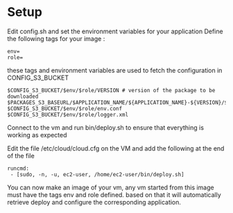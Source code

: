 Setup
======

Edit config.sh and set the environment variables for your application
Define the following tags for your image : 
````
env=
role=
````
these tags and environment variables are used to fetch the configuration in CONFIG_S3_BUCKET
````
$CONFIG_S3_BUCKET/$env/$role/VERSION # version of the package to be downloaded
$PACKAGES_S3_BASEURL/$APPLICATION_NAME/${APPLICATION_NAME}-${VERSION}/${VERSION}/zips/${APPLICATION_NAME}-${VERSION}_2_10.zip
$CONFIG_S3_BUCKET/$env/$role/env.conf
$CONFIG_S3_BUCKET/$env/$role/logger.xml
````

Connect to the vm and run bin/deploy.sh to ensure that everything is working as
expected

Edit the file /etc/cloud/cloud.cfg on the VM and add the following at the end of
the file
````
runcmd:
 - [sudo, -n, -u, ec2-user, /home/ec2-user/bin/deploy.sh]
````

You can now make an image of your vm, any vm started from this image must have
the tags env and role defined. based on that it will automatically retrieve
deploy and configure the corresponding application.


